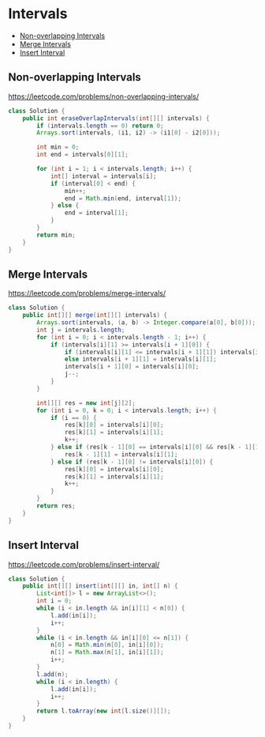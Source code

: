 # Intervals

+ [Non-overlapping Intervals](#non-overlapping-intervals)
+ [Merge Intervals](#merge-intervals)
+ [Insert Interval](#insert-interval)

## Non-overlapping Intervals

https://leetcode.com/problems/non-overlapping-intervals/

```java
class Solution {
    public int eraseOverlapIntervals(int[][] intervals) {
        if (intervals.length == 0) return 0;
        Arrays.sort(intervals, (i1, i2) -> (i1[0] - i2[0]));

        int min = 0;
        int end = intervals[0][1];

        for (int i = 1; i < intervals.length; i++) {
            int[] interval = intervals[i];
            if (interval[0] < end) {
                min++;
                end = Math.min(end, interval[1]);
            } else {
                end = interval[1];
            }
        }
        return min;
    }
}
```

## Merge Intervals

https://leetcode.com/problems/merge-intervals/

```java
class Solution {
    public int[][] merge(int[][] intervals) {
        Arrays.sort(intervals, (a, b) -> Integer.compare(a[0], b[0]));
        int j = intervals.length;
        for (int i = 0; i < intervals.length - 1; i++) {
            if (intervals[i][1] >= intervals[i + 1][0]) {
                if (intervals[i][1] <= intervals[i + 1][1]) intervals[i][1] = intervals[i + 1][1];
                else intervals[i + 1][1] = intervals[i][1];
                intervals[i + 1][0] = intervals[i][0];
                j--;
            }
        }

        int[][] res = new int[j][2];
        for (int i = 0, k = 0; i < intervals.length; i++) {
            if (i == 0) {
                res[k][0] = intervals[i][0];
                res[k][1] = intervals[i][1];
                k++;
            } else if (res[k - 1][0] == intervals[i][0] && res[k - 1][1] != intervals[i][1]) {
                res[k - 1][1] = intervals[i][1];
            } else if (res[k - 1][0] != intervals[i][0]) {
                res[k][0] = intervals[i][0];
                res[k][1] = intervals[i][1];
                k++;
            }
        }
        return res;
    }
}
```

## Insert Interval

https://leetcode.com/problems/insert-interval/

```java
class Solution {
    public int[][] insert(int[][] in, int[] n) {
        List<int[]> l = new ArrayList<>();
        int i = 0;
        while (i < in.length && in[i][1] < n[0]) {
            l.add(in[i]);
            i++;
        }
        while (i < in.length && in[i][0] <= n[1]) {
            n[0] = Math.min(n[0], in[i][0]);
            n[1] = Math.max(n[1], in[i][1]);
            i++;
        }
        l.add(n);
        while (i < in.length) {
            l.add(in[i]);
            i++;
        }
        return l.toArray(new int[l.size()][]);
    }
}
```
